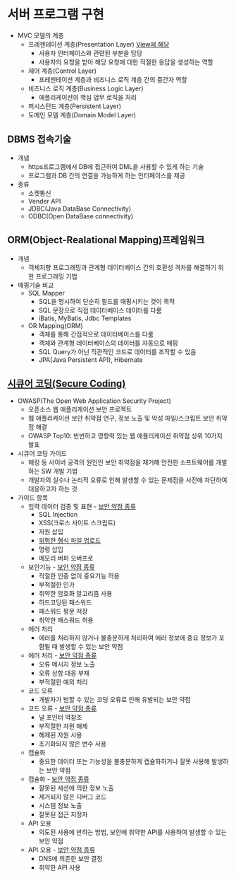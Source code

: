 # 서버 프로그램 구현
- MVC 모델의 계층
  - 프레젠테이션 계층(Presentation Layer) <u>View에 해당</u>
    - 사용자 인터페이스와 관련된 부분을 담당
    - 사용자의 요청을 받아 해당 요청에 대한 적절한 응답을 생성하는 역할
  - 제어 계층(Control Layer)
    - 프레젠테이션 계층과 비즈니스 로직 계층 간의 중간자 역할
  - 비즈니스 로직 계층(Business Logic Layer)
    - 애플리케이션의 핵심 업무 로직을 처리
  - 퍼시스턴드 계층(Persistent Layer)
  - 도메인 모델 계층(Domain Model Layer)

## DBMS 접속기술
- 개념
  - https프로그램에서 DB에 접근하여 DML을 사용할 수 있게 하는 기술
  - 프로그램과 DB 간의 연결을 가능하게 하는 인터페이스를 제공
- 종류
  - 소켓통신
  - Vender API
  - JDBC(Java DataBase Connectivity)
  - ODBC(Open DataBase connectivity)

## ORM(Object-Realational Mapping)프레임워크
- 개념
  - 객체지향 프로그래밍과 관계형 데이터베이스 간의 호환성 격차를 해결하기 위한 프로그래밍 기법
- 매핑기술 비교
  - SQL Mapper
    - SQL을 명시하여 단순히 필드를 매핑시키는 것이 목적
    - SQL 문장으로 직접 데이터베이스 데이터를 다룸
    - iBatis, MyBatis, Jdbc Templates
  - OR Mapping(ORM)
    - 객체를 통해 간접적으로 데이터베이스를 다룸
    - 객체와 관계형 데이터베이스의 데이터를 자동으로 매핑
    - SQL Query가 아닌 직관적인 코드로 데이터를 조작할 수 있음
    - JPA(Java Persistent API), Hibernate
## <u>시큐어 코딩(Secure Coding)</u>
- OWASP(The Open Web Application Security Project)
  - 오픈소스 웹 애플리케이션 보안 프로젝트
  - 웹 애플리케이션 보안 취약점 연구, 정보 노출 및 악성 파일/스크립트 보안 취약점 해결
  - OWASP Top10: 빈번하고 영향력 있는 웹 애플리케이션 취약점 상위 10가지 발표
- 시큐어 코딩 가이드
  - 해킹 등 사이버 공격의 원인인 보안 취약점을 제거해 안전한 소프트웨어를 개발하는 SW 개발 기법
  - 개발자의 실수나 논리적 오류로 인해 발생할 수 있는 문제점을 사전에 차단하여 대응하고자 하는 것
- 가이드 항목
  - 입력 데이터 검증 및 표현 - <u>보안 약점 종류</u>
    - SQL Injection
    - XSS(크로스 사이트 스크립트)
    - 자원 삽입
    - <u>위험한 형식 파일 업로드</u>
    - 명령 삽입
    - 메모리 버퍼 오버프로
  - 보안기능 - <u>보안 약점 종류</u>
    - 적절한 인증 없이 중요기능 허용
    - 부적절한 인가
    - 취약한 암호화 알고리즘 사용
    - 하드코딩된 패스워드
    - 패스워드 평문 저장
    - 취약한 패스워드 허용
  - 에러 처리
    - 에러를 처리하지 않거나 불충분하게 처리하여 에러 정보에 중요 정보가 포함될 때 발생할 수 있는 보안 약점
  - 에러 처리 - <u>보안 약점 종류</u>
    - 오류 메시지 정보 노출
    - 오류 상항 대응 부재
    - 부적절한 예외 처리
  - 코드 오류
    - 개발자가 범할 수 있는 코딩 오류로 인해 유발되는 보안 약점
  - 코드 오류 - <u>보안 약점 종류</u>
    - 널 포인터 역참조
    - 부적절한 자원 해제
    - 해제된 자원 사용
    - 초기화되지 않은 변수 사용
  - 캡슐화
    - 중요한 데이터 또는 기능성을 불충분하게 캡슐화하거나 잘못 사용해 발생하는 보안 약점
  - 캡슐화 - <u>보안 약점 종류</u>
    - 잘못된 세션에 의한 정보 노출
    - 제거되지 않은 디버그 코드
    - 시스템 정보 노출
    - 잘못된 접근 지정자
  - API 오용
    - 의도된 사용에 반하는 방법, 보안에 취약한 API를 사용하여 발생할 수 있는 보안 약점
  - API 오용 - <u>보안 약점 종류</u>
    - DNS에 의존한 보안 결정
    - 취약한 API 사용